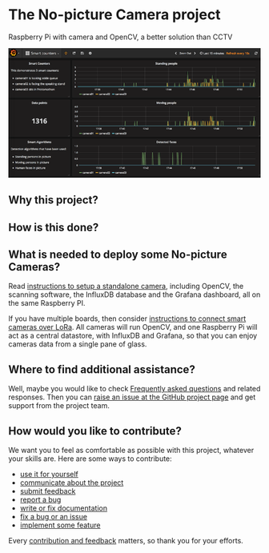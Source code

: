 # The No-picture Camera project

Raspberry Pi with camera and OpenCV, a better solution than CCTV

![smart-video-counter](docs/media/smart-video-counter.png)

## Why this project?

## How is this done?

## What is needed to deploy some No-picture Cameras?

Read [instructions to setup a standalone camera](docs/setup.standalone.md), including OpenCV, the scanning software, the InfluxDB database and the Grafana dashboard, all on the same Raspberry PI.

If you have multiple boards, then consider [instructions to connect smart cameras over LoRa](docs/setup.lora.md). All cameras will run OpenCV, and one Raspberry Pi will act as a central datastore, with InfluxDB and Grafana, so that you can enjoy cameras data from a single pane of glass.

## Where to find additional assistance?

Well, maybe you would like to check [Frequently asked questions](docs/questions.md) and related responses.
Then you can [raise an issue at the GitHub project page](https://github.com/bernard357/smart-video-counter) and get support from the project team.

## How would you like to contribute?

We want you to feel as comfortable as possible with this project, whatever your skills are.
Here are some ways to contribute:

* [use it for yourself](docs/contributing.md)
* [communicate about the project](docs/contributing.md)
* [submit feedback](docs/contributing.md)
* [report a bug](docs/contributing.md)
* [write or fix documentation](docs/contriuting.md)
* [fix a bug or an issue](docs/contributing.md)
* [implement some feature](docs/contributing.md)

Every [contribution and feedback](docs/contributing.md) matters, so thank you for your efforts.



